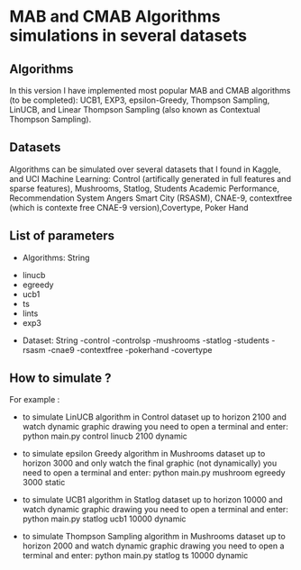 # MAB and CMAB Algorithms simulations in several datasets

## Algorithms
In this version I have implemented most popular MAB and CMAB algorithms (to be completed): UCB1, EXP3, epsilon-Greedy, Thompson Sampling, LinUCB, and Linear Thompson Sampling (also known as Contextual Thompson Sampling).

## Datasets
Algorithms can be simulated over several datasets that I found in Kaggle, and UCI Machine Learning: Control (artifically generated in full features and sparse features), Mushrooms, Statlog, Students Academic Performance, Recommendation System Angers Smart City (RSASM), CNAE-9, contextfree (which is contexte free CNAE-9 version),Covertype, Poker Hand 

## List of parameters
* Algorithms: String
- linucb
- egreedy
- ucb1
- ts
- lints
- exp3

* Dataset: String
-control
-controlsp
-mushrooms
-statlog
-students
-rsasm
-cnae9
-contextfree
-pokerhand
-covertype

## How to simulate ? 
For example :
- to simulate LinUCB algorithm in Control dataset up to horizon 2100 and watch dynamic graphic drawing you need to open a terminal and enter:
python main.py control linucb 2100 dynamic

- to simulate epsilon Greedy algorithm in Mushrooms dataset up to horizon 3000 and only watch the final graphic (not dynamically) you need to open a terminal and enter:
python main.py mushroom egreedy 3000 static

- to simulate UCB1 algorithm in Statlog dataset up to horizon 10000 and watch dynamic graphic drawing you need to open a terminal and enter:
python main.py statlog ucb1 10000 dynamic

- to simulate Thompson Sampling algorithm in Mushrooms dataset up to horizon 2000 and watch dynamic graphic drawing you need to open a terminal and enter:
python main.py statlog ts 10000 dynamic


